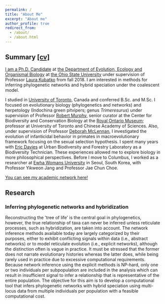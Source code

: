 ```yaml
---
permalink: /
title: "About Me"
excerpt: "About me"
author_profile: true
redirect_from: 
  - /about/
  - /about.html
---
```


## Summary <a href="/cv/cv.pdf" target="_blank">[cv]</a>

<div>
<p><a href="https://eeob.osu.edu/people/kong.362">I am a Ph.D. Candidate</a> at <a href="https://eeob.osu.edu">the Department of Evolution, Ecology and Organismal Biology</a> at <a href="https://www.osu.edu">the Ohio State University</a> under supervision of Professor <a href="https://www.asc.ohio-state.edu/kubatko.2/">Laura Kubatko</a> from fall 2018. I am interested in methods for inferring phylogenetic networks and hybrid speciation under the coalescent model.</p>
<p>I studied in <a href="https://www.utoronto.ca">University of Toronto</a>, Canada and conferred B.Sc. and M.Sc. I focused on evolutionary biology (phylogenetics and networks) and herpetology (Indochina green pitvipers; genus <i>Trimeresurus</i>) under supervision of Professor <a href="http://labs.eeb.utoronto.ca/murphy/Starter.html">Robert Murphy</a>, senior curator at the Center for Biodiversity and Conservation Biology at the <a href="https://www.rom.on.ca/en">Royal Ontario Museum</a>; professor at University of Toronto and Chinese Academy of Sciences. Also, under supervision of Professor <a href="http://www.eeb.utoronto.ca/people/d-faculty/Mclennan.htm">Deborah McLennan</a>, I investigated the evolution of infanticidal behavior in primates in macroevolutionary framework focusing on the sexual selection hypothesis. I spent many years with <a href="http://ericdavies.ca">Eric Davies</a> at Urban Biodiversity and Forestry Laboratory as a Biodiversity Technician. These experiences allowed me to explore biology in more philosophical perspectives. Before I move to Columbus, I worked as a researcher at <a href="http://www.ewha.ac.kr">Ewha Womans University</a> in Seoul, South Korea, with Professor Yikweon Jang and Professor Jae Chun Choe.</p>
<p><a href="/photograph/academictree.html" target="_blank">You can see my academic network here!</a></p>

</div>

## Research 

### Inferring phylogenetic networks and hybridization

Reconstructing the 'tree of life' is the central goal in phylogenetics, however, the true relationship of taxa can never be inferred unless reticulate processes, such as hybridization, are taken into account. The network inference methods available today are largely categorized by their purposes, either to exhibit conflicting signals within data (i.e., abstract networks) or to model reticulate evolution (i.e., explicit networks), although the distinction often is vague in practice. It must be stressed that the former does not narrate evolutionary histories whereas the latter does, while being rarely used in practice due to excessive computational requirements. Because network inference using the explicit methods is NP-hard, only one or two individuals per subpopulation are included in the analysis which can result in insufficient signal to infer a relationship that is representative of the entire population. The objective for this aim is to develop a computational tool that infers phylogenetic networks with hybrid speciation using multi-locus data from multiple individuals per population with a feasible computational cost. 

<p style="text-align:left"><script type="text/javascript" src="//rf.revolvermaps.com/0/0/6.js?i=5f7qb9psyf3&amp;m=2&amp;c=ff0000&amp;cr1=ffffff&amp;f=arial&amp;l=1&amp;s=300" async="async"></script> </p> 
